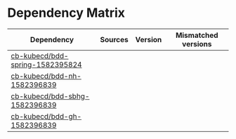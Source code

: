 # Dependency Matrix

Dependency | Sources | Version | Mismatched versions
---------- | ------- | ------- | -------------------
[cb-kubecd/bdd-spring-1582395824](https://github.com/cb-kubecd/bdd-spring-1582395824.git) |  | []() | 
[cb-kubecd/bdd-nh-1582396839](https://github.com/cb-kubecd/bdd-nh-1582396839.git) |  | []() | 
[cb-kubecd/bdd-sbhg-1582396839](https://github.com/cb-kubecd/bdd-sbhg-1582396839.git) |  | []() | 
[cb-kubecd/bdd-gh-1582396839](https://github.com/cb-kubecd/bdd-gh-1582396839.git) |  | []() | 

